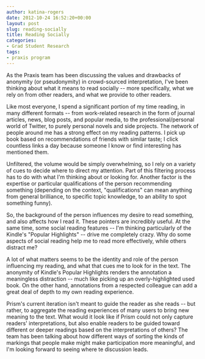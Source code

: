 ```yaml
---
author: katina-rogers
date: 2012-10-24 16:52:20+00:00
layout: post
slug: reading-socially
title: Reading Socially
categories:
- Grad Student Research
tags:
- praxis program
---
```


As the Praxis team has been discussing the values and drawbacks of anonymity (or pseudonymity) in crowd-sourced interpretation, I've been thinking about what it means to read socially -- more specifically, what we rely on from other readers, and what we provide to other readers.

Like most everyone, I spend a significant portion of my time reading, in many different formats -- from work-related research in the form of journal articles, news, blog posts, and popular media, to the professional/personal world of Twitter, to purely personal novels and side projects. The network of people around me has a strong effect on my reading patterns. I pick up book based on recommendations of friends with similar taste; I click countless links a day because someone I know or find interesting has mentioned them.

Unfiltered, the volume would be simply overwhelming, so I rely on a variety of cues to decide where to direct my attention. Part of this filtering process has to do with what I'm thinking about or looking for. Another factor is the expertise or particular qualifications of the person recommending something (depending on the context, "qualifications" can mean anything from general brilliance, to specific topic knowledge, to an ability to spot something funny).

So, the background of the person influences my desire to read something, and also affects how I read it. These pointers are incredibly useful. At the same time, some social reading features -- I'm thinking particularly of the Kindle's "Popular Highlights" -- drive me completely crazy. Why do some aspects of social reading help me to read more effectively, while others distract me?

A lot of what matters seems to be the identity and role of the person influencing my reading, and what that cues me to look for in the text. The anonymity of Kindle's Popular Highlights renders the annotation a meaningless distraction -- much like picking up an overly-highlighted used book. On the other hand, annotations from a respected colleague can add a great deal of depth to my own reading experience.

Prism's current iteration isn't meant to guide the reader as she reads -- but rather, to aggregate the reading experiences of many users to bring new meaning to the text. What would it look like if Prism could not only capture readers' interpretations, but also enable readers to be guided toward different or deeper readings based on the interpretations of others? The team has been talking about how different ways of sorting the kinds of markings that people make might make participation more meaningful, and I'm looking forward to seeing where te discussion leads.
